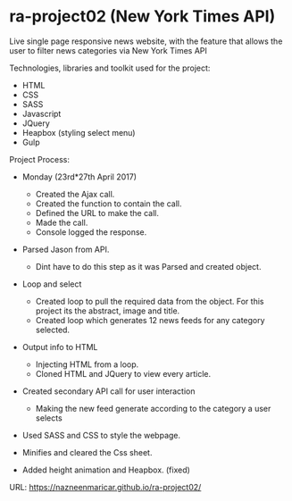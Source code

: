 # ra-project02 (New York Times API)

Live single page responsive news website, with the feature that allows the user to filter news categories via New York Times API

Technologies, libraries and toolkit used for the project:

  * HTML
  * CSS
  * SASS
  * Javascript
  * JQuery
  * Heapbox (styling select menu)
  * Gulp

Project Process:

  * Monday (23rd*27th April 2017)
      * Created the Ajax call.
      * Created the function to contain the call.
      * Defined the URL to make the call.
      * Made the call.
      * Console logged the response.

  * Parsed Jason from API.
      * Dint have to do this step as it was Parsed and created object.

  * Loop and select
      * Created loop to pull the required data from the object. For this project its the abstract, image and title.
      * Created loop which generates 12 news feeds for any category selected.

  * Output info to HTML
      * Injecting HTML from a loop.
      * Cloned HTML and JQuery to view every article.

  * Created secondary API call for user interaction
      * Making the new feed generate according to the category a user selects

  * Used SASS and CSS to style the webpage.

  * Minifies and cleared the Css sheet.

  * Added height animation and Heapbox. (fixed)


URL: https://nazneenmaricar.github.io/ra-project02/
